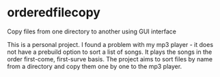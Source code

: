 # orderedfilecopy
Copy files from one directory to another using GUI interface

This is a personal project. I found a problem with my mp3 player - it does not have a prebuild option to sort a list of songs. It plays the songs in the order first-come, first-surve basis. The project aims to sort files by name from a directory and copy them one by one to the mp3 player. 
